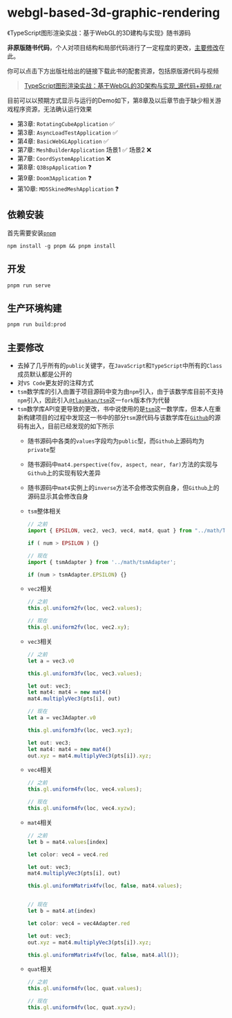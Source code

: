 # webgl-based-3d-graphic-rendering

《TypeScript图形渲染实战：基于WebGL的3D建构与实现》随书源码

**非原版随书代码**，个人对项目结构和局部代码进行了一定程度的更改，[主要修改](#主要修改)在此。

你可以点击下方出版社给出的链接下载此书的配套资源，包括原版源代码与视频
>[TypeScript图形渲染实战：基于WebGL的3D架构与实现_源代码+视频.rar](http://www.hzcourse.com/oep/image/ueditor/jsp/upload/file/20191209/64266-TypeScript图形渲染实战：基于WebGL的3D架构与实现_源代码+视频.rar
)

目前可以以预期方式显示与运行的Demo如下，第8章及以后章节由于缺少相关游戏程序资源，无法确认运行效果

- 第3章: `RotatingCubeApplication` ✅
- 第3章: `AsyncLoadTestApplication` ✅
- 第4章: `BasicWebGLApplication` ✅
- 第7章: `MeshBuilderApplication` 场景1 ✅ 场景2 ❌
- 第7章: `CoordSystemApplication` ❌
- 第8章: `Q3BspApplication` ❓
- 第9章: `Doom3Application` ❓
- 第10章: `MD5SkinedMeshApplication` ❓

## 依赖安装

首先需要安装[`pnpm`](https://pnpm.io/)

```shell
npm install -g pnpm && pnpm install
```

## 开发

```shell
pnpm run serve
```

## 生产环境构建

```shell
pnpm run build:prod
```

## 主要修改

- 去掉了几乎所有的`public`关键字，在`JavaScript`和`TypeScript`中所有的`Class`成员默认都是公开的
- 对`VS Code`更友好的注释方式
- `tsm`数学库的引入由置于项目源码中变为由`npm`引入，由于该数学库目前不支持`npm`引入，因此引入[`@tlaukkan/tsm`](https://github.com/tlaukkan/tsm)这一`fork`版本作为代替
- `tsm`数学库API变更导致的更改，书中说使用的是[`tsm`](https://github.com/matthiasferch/tsm)这一数学库，但本人在重新构建项目的过程中发现这一书中的部分`tsm`源代码与该数学库在[`Github`](https://github.com/tlaukkan/tsm)的源码有出入，目前已经发现的如下所示
  - 随书源码中各类的`values`字段均为`public`型，而`Github`上源码均为`private`型
  - 随书源码中`mat4.perspective(fov, aspect, near, far)`方法的实现与`Github`上的实现有较大差异
  - 随书源码中`mat4`实例上的`inverse`方法不会修改实例自身，但`Github`上的源码显示其会修改自身
  - `tsm`整体相关

    ```typescript
    // 之前
    import { EPSILON, vec2, vec3, vec4, mat4, quat } from "../math/TSM";

    if ( num > EPSILON ) {}

    // 现在
    import { tsmAdapter } from '../math/tsmAdapter';

    if (num > tsmAdapter.EPSILON) {}
    ```

  - `vec2`相关

    ```typescript
    // 之前
    this.gl.uniform2fv(loc, vec2.values);

    // 现在
    this.gl.uniform2fv(loc, vec2.xy);
    ```

  - `vec3`相关

    ```typescript
    // 之前
    let a = vec3.v0

    this.gl.uniform3fv(loc, vec3.values);

    let out: vec3;
    let mat4: mat4 = new mat4()
    mat4.multiplyVec3(pts[i], out)

    // 现在
    let a = vec3Adapter.v0

    this.gl.uniform3fv(loc, vec3.xyz);

    let out: vec3;
    let mat4: mat4 = new mat4()
    out.xyz = mat4.multiplyVec3(pts[i]).xyz;
    ```

  - `vec4`相关

    ```typescript
    // 之前
    this.gl.uniform4fv(loc, vec4.values);

    // 现在
    this.gl.uniform4fv(loc, vec4.xyzw);
    ```

  - `mat4`相关

    ```typescript
    // 之前
    let b = mat4.values[index]

    let color: vec4 = vec4.red

    let out: vec3;
    mat4.multiplyVec3(pts[i], out)

    this.gl.uniformMatrix4fv(loc, false, mat4.values);


    // 现在
    let b = mat4.at(index)

    let color: vec4 = vec4Adapter.red

    let out: vec3;
    out.xyz = mat4.multiplyVec3(pts[i]).xyz;

    this.gl.uniformMatrix4fv(loc, false, mat4.all());

    ```

  - `quat`相关

    ```typescript
    // 之前
    this.gl.uniform4fv(loc, quat.values);

    // 现在
    this.gl.uniform4fv(loc, quat.xyzw);
    ```
